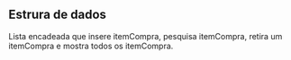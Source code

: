 ## Estrura de dados

Lista encadeada que insere itemCompra, pesquisa itemCompra, retira um itemCompra e mostra todos os itemCompra.
